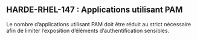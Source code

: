 ## HARDE-RHEL-147 : Applications utilisant PAM

Le nombre d’applications utilisant PAM doit être réduit au strict nécessaire afin de limiter l’exposition d’éléments d’authentification sensibles.

